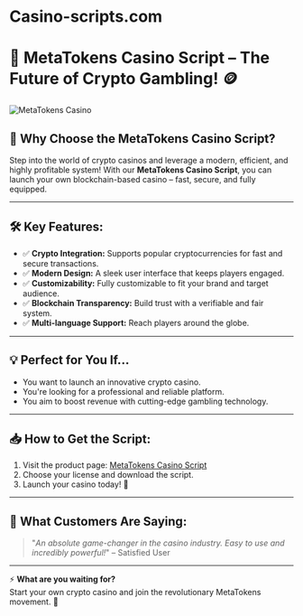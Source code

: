 # Casino-scripts.com


# 🎰 MetaTokens Casino Script – The Future of Crypto Gambling! 🪙

![MetaTokens Casino](https://casino-scripts.com/wp-content/uploads/2024/09/Metatokens-Casino.png)

## 🚀 Why Choose the MetaTokens Casino Script?  
Step into the world of crypto casinos and leverage a modern, efficient, and highly profitable system! With our **MetaTokens Casino Script**, you can launch your own blockchain-based casino – fast, secure, and fully equipped.

---

## 🛠 Key Features:  
- ✅ **Crypto Integration:** Supports popular cryptocurrencies for fast and secure transactions.  
- ✅ **Modern Design:** A sleek user interface that keeps players engaged.  
- ✅ **Customizability:** Fully customizable to fit your brand and target audience.  
- ✅ **Blockchain Transparency:** Build trust with a verifiable and fair system.  
- ✅ **Multi-language Support:** Reach players around the globe.  

---

## 💡 Perfect for You If...
- You want to launch an innovative crypto casino.  
- You're looking for a professional and reliable platform.  
- You aim to boost revenue with cutting-edge gambling technology.

---

## 📥 How to Get the Script:
1. Visit the product page: [MetaTokens Casino Script](https://www.casino-scripts.com/product/metatokens/)  
2. Choose your license and download the script.  
3. Launch your casino today! 🚀  

---

## 💬 What Customers Are Saying:
> "_An absolute game-changer in the casino industry. Easy to use and incredibly powerful!_"
> – Satisfied User

---

⚡️ **What are you waiting for?**  
Start your own crypto casino and join the revolutionary MetaTokens movement. 🤑
